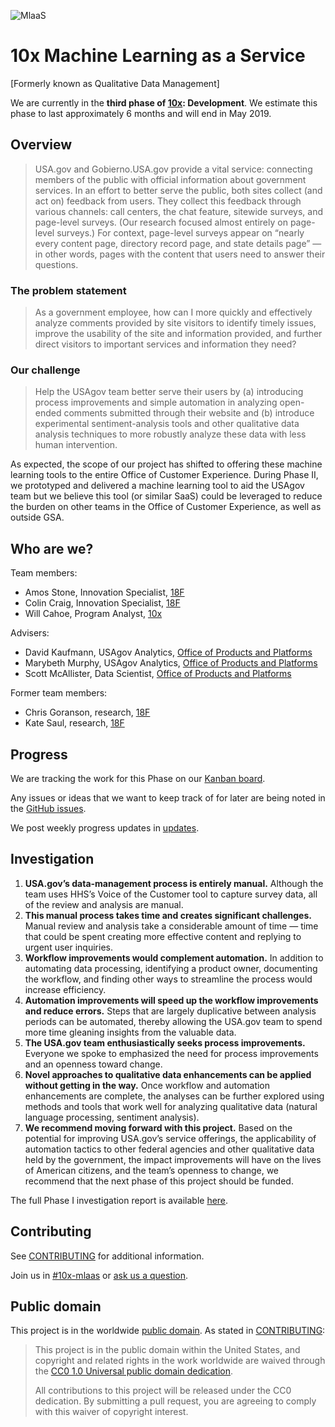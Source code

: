 ![MlaaS](https://i.postimg.cc/vZDzYQb2/mlaas2.jpg)
# 10x Machine Learning as a Service
[Formerly known as Qualitative Data Management]

We are currently in the **third phase of [10x](tenx): Development**. We estimate this phase to last approximately 6 months and will end in May 2019.

## Overview

> USA.gov and Gobierno.USA.gov provide a vital service: connecting members of the public with official information about government services. In an effort to better serve the public, both sites collect (and act on) feedback from users. They collect this feedback through various channels: call centers, the chat feature, sitewide surveys, and page-level surveys. (Our research focused almost entirely on page-level surveys.) For context, page-level surveys appear on “nearly every content page, directory record page, and state details page” — in other words, pages with the content that users need to answer their questions.

### The problem statement

> As a government employee, how can I more quickly and effectively analyze comments provided by site visitors to identify timely issues, improve the usability of the site and information provided, and further direct visitors to important services and information they need?

### Our challenge

> Help the USAgov team better serve their users by (a) introducing process improvements and simple automation in analyzing open-ended comments submitted through their website and (b) introduce experimental sentiment-analysis tools and other qualitative data analysis techniques to more robustly analyze these data with less human intervention.

As expected, the scope of our project has shifted to offering these machine learning tools to the entire Office of Customer Experience. During Phase II, we prototyped and delivered a machine learning tool to aid the USAgov team but we believe this tool (or similar SaaS) could be leveraged to reduce the burden on other teams in the Office of Customer Experience, as well as outside GSA.

## Who are we?

Team members:

- Amos Stone, Innovation Specialist, [18F](eighteenf)
- Colin Craig, Innovation Specialist, [18F](eighteenf)
- Will Cahoe, Program Analyst, [10x](tenx)


Advisers:

- David Kaufmann, USAgov Analytics, [Office of Products and Platforms](opp)
- Marybeth Murphy, USAgov Analytics, [Office of Products and Platforms](opp)
- Scott McAllister, Data Scientist, [Office of Products and Platforms](opp)

Former team members:
- Chris Goranson, research, [18F](tenx)
- Kate Saul, research, [18F](eighteenf)


## Progress

We are tracking the work for this Phase on our [Kanban board](https://github.com/18F/10x-MLaaS/projects/2).

Any issues or ideas that we want to keep track of for later are being noted in
the [GitHub issues](https://github.com/18F/10x-MLaaS/issues).

We post weekly progress updates in [updates](updates).


## Investigation

1. **USA.gov’s data-management process is entirely manual.** Although the team uses HHS’s Voice of the Customer tool to capture survey data, all of the review and analysis are manual. 
1. **This manual process takes time and creates significant challenges.** Manual review and analysis take a considerable amount of time — time that could be spent creating more effective content and replying to urgent user inquiries.    
1. **Workflow improvements would complement automation.** In addition to automating data processing, identifying a product owner, documenting the workflow, and finding other ways to streamline the process would increase efficiency. 
1. **Automation improvements will speed up the workflow improvements and reduce errors.**  Steps that are largely duplicative between analysis periods can be automated, thereby allowing the USA.gov team to spend more time gleaning insights from the valuable data. 
1. **The USA.gov team enthusiastically seeks process improvements.** Everyone we spoke to emphasized the need for process improvements and an openness toward change.  
1. **Novel approaches to qualitative data enhancements can be applied without getting in the way.**  Once workflow and automation enhancements are complete, the analyses can be further explored using methods and tools that work well for analyzing qualitative data (natural language processing, sentiment analysis).  
1. **We recommend moving forward with this project.** Based on the potential for improving USA.gov’s service offerings, the applicability of automation tactics to other federal agencies and other qualitative data held by the government, the impact improvements will have on the lives of American citizens, and the team’s openness to change, we recommend that the next phase of this project should be funded. 

The full Phase I investigation report is available [here](https://docs.google.com/document/d/1InUpl7v3wa0v05JYCB8-atoDene9-Gzbz-ELY7OPVKY/).


## Contributing

See [CONTRIBUTING](CONTRIBUTING.md) for additional information.

Join us in
[#10x-mlaas](https://gsa-tts.slack.com/messages/C9QNC7STG) or [ask
us a question](https://github.com/18F/10x-MLaaS/issues/new).


## Public domain

This project is in the worldwide [public domain](LICENSE.md). As stated in [CONTRIBUTING](CONTRIBUTING.md):

> This project is in the public domain within the United States, and copyright and related rights in the work worldwide are waived through the [CC0 1.0 Universal public domain dedication](https://creativecommons.org/publicdomain/zero/1.0/).
>
> All contributions to this project will be released under the CC0 dedication. By submitting a pull request, you are agreeing to comply with this waiver of copyright interest.

[tts]: https://www.gsa.gov/about-us/organization/federal-acquisition-service/technology-transformation-services
[tenx]: https://10x.gsa.gov
[eighteenf]: https://18f.gsa.gov
[opp]: https://www.gsa.gov/about-us/organization/federal-acquisition-service/technology-transformation-services/office-of-products-and-programs

